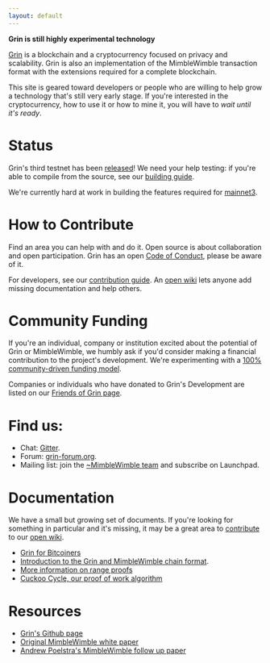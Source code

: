 ```yaml
---
layout: default
---
```


**Grin is still highly experimental technology**

[Grin](https://github.com/mimblewimble/grin) is a blockchain and a
cryptocurrency focused on privacy and scalability. Grin is also an
implementation of the MimbleWimble transaction format with the extensions
required for a complete blockchain.

This site is geared toward developers or people who are willing to help grow a
technology that's still very early stage. If you're interested in the
cryptocurrency, how to use it or how to mine it, you will have to _wait until
it's ready_.

# Status

Grin's third testnet has been [released](https://www.grin-forum.org/t/testnet3-release/524)!
We need your help testing: if you're able to compile from the source, see our
[building guide](https://github.com/mimblewimble/grin/blob/master/doc/build.md).

We're currently hard at work in building the features required for [mainnet3](https://github.com/mimblewimble/grin/milestone/4).

# [](#help) How to Contribute

Find an area you can help with and do it. Open source is about collaboration
and open participation. Grin has an open [Code of Conduct](https://github.com/mimblewimble/grin/blob/master/CODE_OF_CONDUCT.md),
please be aware of it.

For developers, see our [contribution guide](https://github.com/mimblewimble/grin/blob/master/CONTRIBUTING.md).
An [open wiki](https://github.com/mimblewimble/docs/wiki) lets anyone add missing documentation
and help others.

# Community Funding

If you're an individual, company or institution excited about the potential of
Grin or MimbleWimble, we humbly ask if you'd consider making a financial
contribution to the project's development. We're experimenting with a
[100% community-driven funding model](funding.md).

Companies or individuals who have donated to Grin's Development are listed on our [Friends of Grin page](friends.md).

# Find us:

* Chat: [Gitter](https://gitter.im/grin_community/Lobby).
* Forum: [grin-forum.org](https://www.grin-forum.org/).
* Mailing list: join the [~MimbleWimble team](https://launchpad.net/~mimblewimble) and subscribe on Launchpad.

# Documentation

We have a small but growing set of documents. If you're looking for something in
particular and it's missing, it may be a great area to [contribute](#help) to our
[open wiki](https://github.com/mimblewimble/docs/wiki).

* [Grin for Bitcoiners](https://github.com/mimblewimble/grin/blob/master/doc/grin4bitcoiners.md)
* [Introduction to the Grin and MimbleWimble chain format](https://github.com/mimblewimble/grin/blob/master/doc/intro.md).
* [More information on range proofs](https://github.com/mimblewimble/grin/blob/master/doc/rangeproofs.md)
* [Cuckoo Cycle, our proof of work algorithm](https://github.com/mimblewimble/grin/blob/master/doc/pow/pow.md)

# Resources

* [Grin's Github page](https://github.com/mimblewimble/grin)
* [Original MimbleWimble white paper](https://download.wpsoftware.net/bitcoin/wizardry/mimblewimble.txt)
* [Andrew Poelstra's MimbleWimble follow up paper](https://download.wpsoftware.net/bitcoin/wizardry/mimblewimble.pdf)
